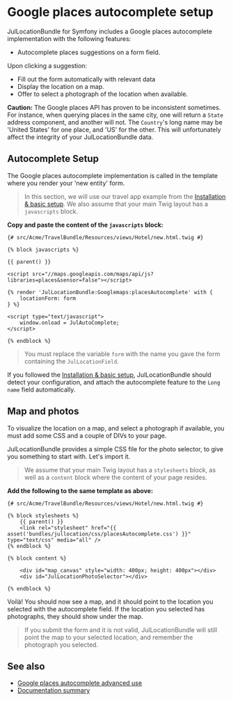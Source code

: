 Google places autocomplete setup
================================

JulLocationBundle for Symfony includes a Google places autocomplete implementation
with the following features:

- Autocomplete places suggestions on a form field.

Upon clicking a suggestion:

- Fill out the form automatically with relevant data
- Display the location on a map.
- Offer to select a photograph of the location when available.

**Caution:** The Google places API has proven to be inconsistent sometimes. For instance, when
querying places in the same city, one will return a `State` address component, and another
will not. The `Country`'s long name may be 'United States' for one place, and 'US' for the
other. This will unfortunately affect the integrity of your JulLocationBundle data.

## Autocomplete Setup

The Google places autocomplete implementation is called in the template where you render
your 'new entity' form.

> In this section, we will use our travel app example from the [Installation & basic setup](installation_basic_setup.md).
> We also assume that your main Twig layout has a `javascripts` block.

**Copy and paste the content of the `javascripts` block:**

``` twig
{# src/Acme/TravelBundle/Resources/views/Hotel/new.html.twig #}

{% block javascripts %}

{{ parent() }}

<script src="//maps.googleapis.com/maps/api/js?libraries=places&sensor=false"></script>

{% render 'JulLocationBundle:Googlemaps:placesAutocomplete' with {
    locationForm: form
} %}

<script type="text/javascript">
    window.onload = JulAutoComplete;
</script>

{% endblock %}

```

> You must replace the variable `form` with the name you gave the form containing
> the `JulLocationField`.

If you followed the [Installation & basic setup](installation_basic_setup.md),
JulLocationBundle should detect your configuration, and attach the autocomplete
feature to the `Long name` field automatically.

## Map and photos

To visualize the location on a map, and select a photograph if available, you must
add some CSS and a couple of DIVs to your page.

JulLocationBundle provides a simple CSS file for the photo selector, to give you
something to start with. Let's import it.

> We assume that your main Twig layout has a `stylesheets` block,
> as well as a `content` block where the content of your page resides.

**Add the following to the same template as above:**

``` twig
{# src/Acme/TravelBundle/Resources/views/Hotel/new.html.twig #}

{% block stylesheets %}
    {{ parent() }}
    <link rel="stylesheet" href="{{ asset('bundles/jullocation/css/placesAutocomplete.css') }}" type="text/css" media="all" />
{% endblock %}

{% block content %}

    <div id="map_canvas" style="width: 400px; height: 400px"></div>
    <div id="JulLocationPhotoSelector"></div>

{% endblock %}

```

Voilà! You should now see a map, and it should point to the location you selected
with the autocomplete field. If the location you selected has photographs, they should
show under the map.

> If you submit the form and it is not valid, JulLocationBundle will still point the
> map to your selected location, and remember the photograph you selected.

## See also

- [Google places autocomplete advanced use](google_places_autocomplete_advanced_use.md)
- [Documentation summary](index.md)

